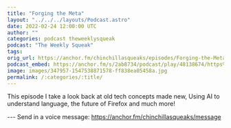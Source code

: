 ```yaml
---
title: "Forging the Meta"
layout: "../../../layouts/Podcast.astro"
date: 2022-02-24 12:00:00 UTC
author: ""
categories: podcast theweeklysqueak
podcast: "The Weekly Squeak"
tags: 
orig_url: https://anchor.fm/chinchillasqueaks/episodes/Forging-the-Meta-e1erivi
podcast_embed: https://anchor.fm/s/2ab8734/podcast/play/48138674/https%3A%2F%2Fd3ctxlq1ktw2nl.cloudfront.net%2Fstaging%2F2022-1-23%2Fc23a305b-0762-d04d-b9ae-220513f2e8db.mp3
image: images/347957-1547538871578-ff838ea05458a.jpg
permalink: /:categories/:title/
---
```

This episode I take a look back at old tech concepts made new, Using AI to understand language, the future of Firefox and much more!

--- Send in a voice message: https://anchor.fm/chinchillasqueaks/message